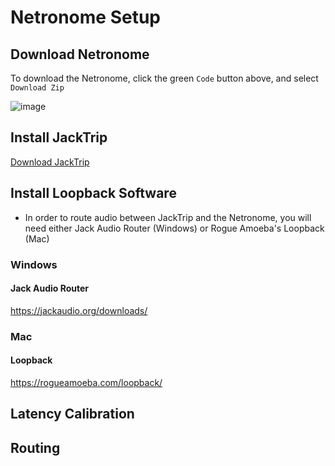 # Netronome Setup

## Download Netronome

To download the Netronome, click the green `Code` button above, and select `Download Zip`

![image](https://github.com/user-attachments/assets/621fa647-7cb9-4f7d-aa59-a9969c5b5bc2)


## Install JackTrip

[Download JackTrip](https://www.jacktrip.com/download)

## Install Loopback Software

- In order to route audio between JackTrip and the Netronome, you will need either Jack Audio Router (Windows) or Rogue Amoeba's Loopback (Mac)

### Windows

#### Jack Audio Router

https://jackaudio.org/downloads/

### Mac

#### Loopback

https://rogueamoeba.com/loopback/

## Latency Calibration

## Routing
